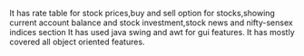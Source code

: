It has rate table for stock prices,buy and sell option for stocks,showing current account balance and stock investment,stock news and nifty-sensex indices section It has used java swing and awt for gui features. It has mostly covered all object oriented features.
